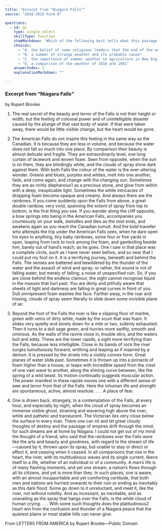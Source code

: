 ```yaml
---
title: "Excerpt from “Niagara Falls”"
source: "2018-2019 Form B"

questions:
  - id: q1
    type: single_select
    skillType: function
    stemMarkdown: "Which of the following best tells what this passage is about?"
    choices:
      - "A. the belief of some religious leaders that the end of the world was coming in 1816"
      - "B. a summer of strange weather and its probable cause"
      - "C. the importance of summer weather to agriculture in New England"
      - "D. a comparison of the weather of 1816 and 1991"
    answerIndex: 1
    explanationMarkdown: ""

---
```


### Excerpt from “Niagara Falls”

by Rupert Brooke

1. The real secret of the beauty and terror of the Falls is not their height or width, but the feeling of
colossal power and of unintelligible disaster caused by the plunge of that vast body of water. If that
were taken away, there would be little visible change, but the heart would be gone.

2. The American Falls do not inspire this feeling in the same way as the Canadian. It is because they are
less in volume, and because the water does not fall so much into one place. By comparison their beauty
is almost delicate and fragile. They are extraordinarily level, one long curtain of lacework and woven
foam. Seen from opposite, when the sun is on them, they are blindingly white, and the clouds of spray
show dark against them. With both Falls the colour of the water is the ever-altering wonder. Greens
and blues, purples and whites, melt into one another, fade, and come again, and change with the
changing sun. Sometimes they are as richly diaphanous1 as a precious stone, and glow from within
with a deep, inexplicable light. Sometimes the white intricacies of dropping foam become opaque and
creamy. And always there are the rainbows. If you come suddenly upon the Falls from above, a great
double rainbow, very vivid, spanning the extent of spray from top to bottom, is the first thing you see.
If you wander along the cliff opposite, a bow springs into being in the American Falls, accompanies you
courteously on your walk, dwindles and dies as the mist ends, and awakens again as you reach the
Canadian tumult. And the bold traveller who attempts the trip under the American Falls sees, when
he dare open his eyes to anything, tiny baby rainbows, some four or five yards in span, leaping from
rock to rock among the foam, and gambolling beside him, barely out of hand’s reach, as he goes. One I
saw in that place was a complete circle, such as I have never seen before, and so near that I could put
my foot on it. It is a terrifying journey, beneath and behind the Falls. The senses are battered and
bewildered by the thunder of the water and the assault of wind and spray; or rather, the sound is not
of falling water, but merely of falling; a noise of unspecified ruin. So, if you are close behind the endless
clamour, the sight cannot recognise liquid in the masses that hurl past. You are dimly and pitifully
aware that sheets of light and darkness are falling in great curves in front of you. Dull omnipresent
foam washes the face. Farther away, in the roar and hissing, clouds of spray seem literally to slide
down some invisible plane of air.

3. Beyond the foot of the Falls the river is like a slipping floor of marble, green with veins of dirty white,
made by the scum that was foam. It slides very quietly and slowly down for a mile or two, sullenly
exhausted. Then it turns to a dull sage green, and hurries more swiftly, smooth and ominous. As the
walls of the ravine close in, trouble stirs, and the waters boil and eddy. These are the lower rapids, a
sight more terrifying than the Falls, because less intelligible. Close in its bands of rock the river surges
tumultuously forward, writhing and leaping as if inspired by a demon. It is pressed by the straits into
a visibly convex form. Great planes of water slide past. Sometimes it is thrown up into a pinnacle of
foam higher than a house, or leaps with incredible speed from the crest of one vast wave to another,
along the shining curve between, like the spring of a wild beast. Its motion continually suggests
muscular action. The power manifest in these rapids moves one with a different sense of awe and
terror from that of the Falls. Here the inhuman life and strength are spontaneous, active, almost
resolute. . . . A place of fear.

4. One is drawn back, strangely, to a contemplation of the Falls, at every hour, and especially by night,
when the cloud of spray becomes an immense visible ghost, straining and wavering high above the
river, white and pathetic and translucent. The Victorian lies very close below the surface in every man.
There one can sit and let great cloudy thoughts of destiny and the passage of empires drift through
the mind; for such dreams are at home by Niagara. I could not get out of my mind the thought of a
friend, who said that the rainbows over the Falls were like the arts and beauty and goodness, with
regard to the stream of life—caused by it, thrown upon its spray, but unable to stay or direct or affect
it, and ceasing when it ceased. In all comparisons that rise in the heart, the river, with its
multitudinous waves and its single current, likens itself to a life, whether of an individual or of a
community. A man’s life is of many flashing moments, and yet one stream; a nation’s flows through all
its citizens, and yet is more than they. In such places, one is aware, with an almost insupportable and
yet comforting certitude, that both men and nations are hurried onwards to their ruin or ending as
inevitably as this dark flood. Some go down to it unreluctant, and meet it, like the river, not without
nobility. And as incessant, as inevitable, and as unavailing as the spray that hangs over the Falls, is
the white cloud of human crying. . . . With some such thoughts does the platitudinous2 heart win from
the confusion and thunder of a Niagara peace that the quietest plains or most stable hills can
never give.

From LETTERS FROM AMERICA by Rupert Brooke—Public Domain